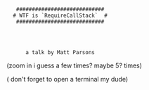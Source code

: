 
       ############################
      # WTF is `RequireCallStack`  #
       ############################




          a talk by Matt Parsons





(zoom in i guess a few times? maybe 5? times)

( don't forget to open a terminal my dude)
